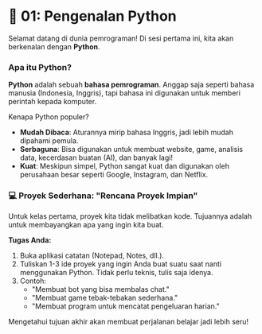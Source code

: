 # 👋 01: Pengenalan Python

Selamat datang di dunia pemrograman! Di sesi pertama ini, kita akan berkenalan dengan **Python**.

### Apa itu Python?

**Python** adalah sebuah **bahasa pemrograman**. Anggap saja seperti bahasa manusia (Indonesia, Inggris), tapi bahasa ini digunakan untuk memberi perintah kepada komputer.

Kenapa Python populer?

- **Mudah Dibaca**: Aturannya mirip bahasa Inggris, jadi lebih mudah dipahami pemula.
- **Serbaguna**: Bisa digunakan untuk membuat website, game, analisis data, kecerdasan buatan (AI), dan banyak lagi!
- **Kuat**: Meskipun simpel, Python sangat kuat dan digunakan oleh perusahaan besar seperti Google, Instagram, dan Netflix.

### 💻 Proyek Sederhana: "Rencana Proyek Impian"

Untuk kelas pertama, proyek kita tidak melibatkan kode. Tujuannya adalah untuk membayangkan apa yang ingin kita buat.

**Tugas Anda:**

1.  Buka aplikasi catatan (Notepad, Notes, dll.).
2.  Tuliskan 1-3 ide proyek yang ingin Anda buat suatu saat nanti menggunakan Python. Tidak perlu teknis, tulis saja idenya.
3.  Contoh:
    - "Membuat bot yang bisa membalas chat."
    - "Membuat game tebak-tebakan sederhana."
    - "Membuat program untuk mencatat pengeluaran harian."

Mengetahui tujuan akhir akan membuat perjalanan belajar jadi lebih seru!
